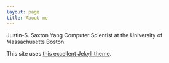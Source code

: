 ```yaml
---
layout: page
title: About me
---
```


Justin-S. Saxton Yang
Computer Scientist at the University of Massachusetts Boston.

This site uses [this excellent Jekyll theme](https://github.com/getmicah/blog). 
